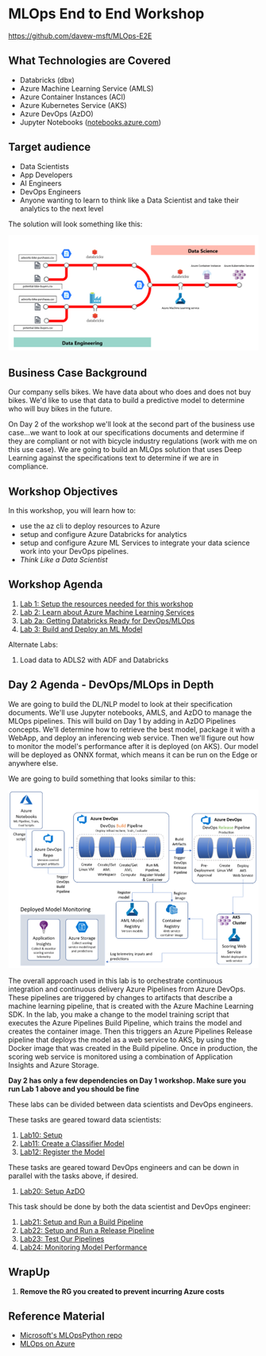 # MLOps End to End Workshop

https://github.com/davew-msft/MLOps-E2E

## What Technologies are Covered

* Databricks (dbx)
* Azure Machine Learning Service (AMLS)
* Azure Container Instances (ACI)
* Azure Kubernetes Service (AKS)
* Azure DevOps (AzDO)
* Jupyter Notebooks ([notebooks.azure.com](https://notebooks.azure.com))

## Target audience

-   Data Scientists
-   App Developers
-   AI Engineers
-   DevOps Engineers 
-   Anyone wanting to learn to think like a Data Scientist and take their analytics to the next level

The solution will look something like this:  

![End-to-end Custom AI Solution](images/e2e.png)

## Business Case Background

Our company sells bikes.  We have data about who does and does not buy bikes.  We'd like to use that data to build a predictive model to determine who will buy bikes in the future.  

On Day 2 of the workshop we'll look at the second part of the business use case...we want to look at our specifications documents and determine if they are compliant or not with bicycle industry regulations (work with me on this use case).  We are going to build an MLOps solution that uses Deep Learning against the specifications text to determine if we are in compliance.  

## Workshop Objectives

In this workshop, you will learn how to:

* use the az cli to deploy resources to Azure
* setup and configure Azure Databricks for analytics
* setup and configure Azure ML Services to integrate your data science work into your DevOps pipelines.  
* *Think Like a Data Scientist*


## Workshop Agenda

1. [Lab 1:  Setup the resources needed for this workshop](Lab1/README.md)
1. [Lab 2:  Learn about Azure Machine Learning Services](Lab2/README.md)
1. [Lab 2a: Getting Databricks Ready for DevOps/MLOps](Lab2a/README.md)
1. [Lab 3:  Build and Deploy an ML Model](Lab3/README.md)  

Alternate Labs:  

1. Load data to ADLS2 with ADF and Databricks



## Day 2 Agenda - DevOps/MLOps in Depth

We are going to build the DL/NLP model to look at their specification documents.  We'll use Jupyter notebooks, AMLS, and AzDO to manage the MLOps pipelines.  This will build on Day 1 by adding in AzDO Pipelines concepts.  We'll determine how to retrieve the best model, package it with a WebApp, and deploy an inferencing web service.  Then we'll figure out how to monitor the model's performance after it is deployed (on AKS).  Our model will be deployed as ONNX format, which means it can be run on the Edge or anywhere else.  

We are going to build something that looks similar to this:  

![stuffs](images/architecture-overview.png 'Solution Architecture')

The overall approach used in this lab is to orchestrate continuous integration and continuous delivery Azure Pipelines from Azure DevOps. These pipelines are triggered by changes to artifacts that describe a machine learning pipeline, that is created with the Azure Machine Learning SDK. In the lab, you make a change to the model training script that executes the Azure Pipelines Build Pipeline, which trains the model and creates the container image. Then this triggers an Azure Pipelines Release pipeline that deploys the model as a web service to AKS, by using the Docker image that was created in the Build pipeline. Once in production, the scoring web service is monitored using a combination of Application Insights and Azure Storage.

**Day 2 has only a few dependencies on Day 1 workshop.  Make sure you run Lab 1 above and you should be fine**

These labs can be divided between data scientists and DevOps engineers.  


These tasks are geared toward data scientists:  

1. [Lab10:  Setup](Lab10/README.md)
1. [Lab11:  Create a Classifier Model](Lab11/README.md)
1. [Lab12:  Register the Model](Lab12/README.md)

These tasks are geared toward DevOps engineers and can be down in parallel with the tasks above, if desired.  

1. [Lab20:  Setup AzDO](Lab20/README.md)

This task should be done by both the data scientist and DevOps engineer:  

1. [Lab21:  Setup and Run a Build Pipeline](Lab21/README.md)
1. [Lab22:  Setup and Run a Release Pipeline](Lab22/README.md)
1. [Lab23:  Test Our Pipelines](Lab23/README.md)
1. [Lab24:  Monitoring Model Performance](Lab24/README.md)


## WrapUp

1. **Remove the RG you created to prevent incurring Azure costs**


## Reference Material

* [Microsoft's MLOpsPython repo](https://github.com/microsoft/MLOpsPython)
* [MLOps on Azure](https://github.com/microsoft/MLOps)


